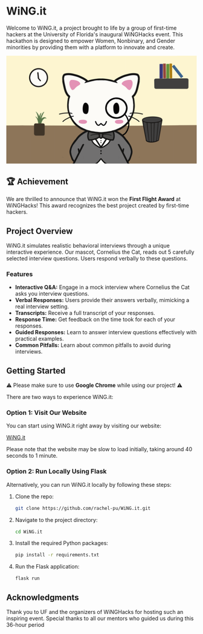 # WiNG.it

Welcome to WiNG.it, a project brought to life by a group of first-time hackers at the University of Florida's inaugural WiNGHacks event. This hackathon is designed to empower Women, Nonbinary, and Gender minorities by providing them with a platform to innovate and create.

![Cornelius the Cat](static/images/cat_speaking.gif)

## 🏆 Achievement

We are thrilled to announce that WiNG.it won the **First Flight Award** at WiNGHacks! This award recognizes the best project created by first-time hackers.

## Project Overview

WiNG.it simulates realistic behavioral interviews through a unique interactive experience. Our mascot, Cornelius the Cat, reads out 5 carefully selected interview questions. Users respond verbally to these questions.

### Features

- **Interactive Q&A:** Engage in a mock interview where Cornelius the Cat asks you interview questions.
- **Verbal Responses:** Users provide their answers verbally, mimicking a real interview setting.
- **Transcripts:** Receive a full transcript of your responses.
- **Response Time:** Get feedback on the time took for each of your responses.
- **Guided Responses:** Learn to answer interview questions effectively with practical examples.
- **Common Pitfalls:** Learn about common pitfalls to avoid during interviews.

## Getting Started

 ⚠️ Please make sure to use **Google Chrome** while using our project! ⚠️

There are two ways to experience WiNG.it:

### Option 1: Visit Our Website

You can start using WiNG.it right away by visiting our website:

[WiNG.it](https://wing-it.onrender.com/)

Please note that the website may be slow to load initially, taking around 40 seconds to 1 minute.

### Option 2: Run Locally Using Flask

Alternatively, you can run WiNG.it locally by following these steps:

1. Clone the repo:
   ```bash
   git clone https://github.com/rachel-pu/WiNG.it.git

2. Navigate to the project directory:
   ```bash
   cd WiNG.it

3. Install the required Python packages:
   ```bash
   pip install -r requirements.txt
   
5. Run the Flask application:
   ```bash
   flask run

## Acknowledgments

Thank you to UF and the organizers of WiNGHacks for hosting such an inspiring event.
Special thanks to all our mentors who guided us during this 36-hour period
